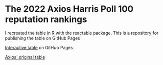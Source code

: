 # The 2022 Axios Harris Poll 100 reputation rankings

I recreated the table in R with the reactable package. This is a repository for publishing the table on GitHub Pages

[Interactive table](https://gkaramanis.github.io/reputation-reactable/) on GitHub Pages

[Axios' original table](https://www.axios.com/2022/05/24/2022-axios-harris-poll-100-rankings)

